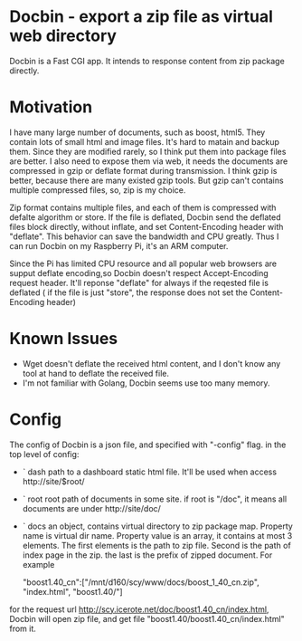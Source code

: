 Docbin - export a zip file as virtual web directory
======

Docbin is a Fast CGI app. It intends to response content from zip package directly.

Motivation
=========================
I have many large number of documents, such as boost, html5. They contain lots of small html and image files. It's hard to matain and backup them. Since they are modified rarely, so I think put them into package files are better. I also need to expose them via web, it needs the documents are compressed in gzip or deflate format during transmission. I think gzip is better, because there are many existed gzip tools. But gzip can't contains multiple compressed files, so, zip is my choice.

Zip format contains multiple files, and each of them is compressed with defalte algorithm or store. If the file is deflated, Docbin send the deflated files block directly, without inflate, and set Content-Encoding header with "deflate". This behavior can save the bandwidth and CPU greatly. Thus I can run Docbin on my Raspberry Pi, it's an ARM computer.

Since the Pi has limited CPU resource and all popular web browsers are supput deflate encoding,so Docbin doesn't respect Accept-Encoding request header. It'll reponse "deflate" for always if the reqested file is deflated ( if the file is just "store", the response does not set the Content-Encoding header)

Known Issues
==========================
* Wget doesn't deflate the received html content, and I don't know any tool at hand to deflate the received file.
* I'm not familiar with Golang, Docbin seems use too many memory.

Config
==========================
The config of Docbin is a json file, and specified with "-config" flag. 
in the top level of config:
- ` dash		path to a dashboard static html file. It'll be used when access http://site/$root/
- ` root		root path of documents in some site. if root is "/doc", it means all documents are under http://site/doc/
- ` docs		an object, contains virtual directory to zip package map. Property name is virtual dir name. Property value is an array, it contains at most 3 elements. The first elements is the path to zip file. Second is the path of index page in the zip. the last is the prefix of zipped document. For example

	"boost1.40_cn":["/mnt/d160/scy/www/docs/boost_1_40_cn.zip", "index.html", "boost1.40/"]

for the request url http://scy.icerote.net/doc/boost1.40_cn/index.html, Docbin will open zip file, and get file "boost1.40/boost1.40_cn/index.html" from it.


